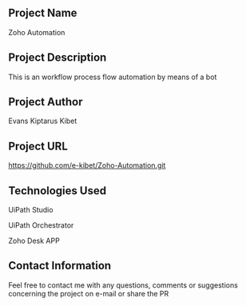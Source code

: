 ## Project Name
Zoho Automation

## Project Description

This is an workflow process flow automation by means of a bot

## Project Author

Evans Kiptarus Kibet

## Project URL

https://github.com/e-kibet/Zoho-Automation.git

## Technologies Used

UiPath Studio

UiPath Orchestrator

Zoho Desk APP

## Contact Information
Feel free to contact me with any questions, comments or suggestions concerning the project on e-mail or share the PR
